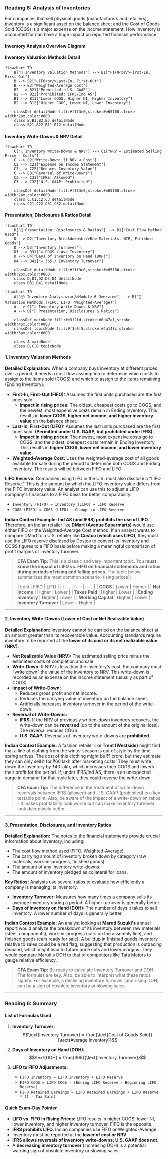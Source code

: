 ### **Reading 6: Analysis of Inventories**

For companies that sell physical goods (manufacturers and retailers), inventory is a significant asset on the balance sheet and the Cost of Goods Sold (COGS) is a major expense on the income statement. How inventory is accounted for can have a huge impact on reported financial performance.
#### **Inventory Analysis Overview Diagram**
#### **Inventory Valuation Methods Detail**
```mermaid
flowchart TD
    B["🧮 Inventory Valuation Methods"] --> B1["FIFO<br/>First-In, First-Out"]
    B --> B2["LIFO<br/>Last-In, First-Out"]
    B --> B3["Weighted-Average Cost"]
    B2 --> B21["Permitted: U.S. GAAP"]
    B2 --> B22["Prohibited: IFRS/Ind AS"]
    B1 --> B11["Lower COGS, Higher NI, Higher Inventory"]
    B2 --> B12["Higher COGS, Lower NI, Lower Inventory"]

    classDef detailNode fill:#fff3e0,stroke:#e65100,stroke-width:2px,color:#000
    class B,B1,B2,B3 detailNode
    class B21,B22,B11,B12 detailNode
```

#### **Inventory Write-Downs & NRV Detail**
```mermaid
flowchart TD
    C["⚠️ Inventory Write-Downs & NRV"] --> C1["NRV = Estimated Selling Price - Costs"]
    C --> C2["Write-Down: If NRV < Cost"]
    C2 --> C21["Expense on Income Statement"]
    C2 --> C22["Reduces Inventory Value"]
    C --> C3["Reversal of Write-Downs"]
    C3 --> C31["IFRS: Allowed"]
    C3 --> C32["U.S. GAAP: Prohibited"]

    classDef detailNode fill:#fff3e0,stroke:#e65100,stroke-width:2px,color:#000
    class C,C1,C2,C3 detailNode
    class C21,C22,C31,C32 detailNode
```

#### **Presentation, Disclosures & Ratios Detail**
```mermaid
flowchart TD
    D["📑 Presentation, Disclosures & Ratios"] --> D1["Cost Flow Method Used"]
    D --> D2["Inventory Breakdown<br/>Raw Materials, WIP, Finished Goods"]
    D --> D3["Inventory Turnover"]
    D3 --> D31["= COGS / Avg Inventory"]
    D --> D4["Days of Inventory on Hand (DOH)"]
    D4 --> D41["= 365 / Inventory Turnover"]

    classDef detailNode fill:#fff3e0,stroke:#e65100,stroke-width:2px,color:#000
    class D,D1,D2,D3,D4 detailNode
    class D31,D41 detailNode
```
```mermaid
flowchart TD
    A["📦 Inventory Analysis<br/>Module 6 Overview"] --> B["🧮 Valuation Methods (FIFO, LIFO, Weighted-Average)"]
    A --> C["⚠️ Inventory Write-Downs & NRV"]
    A --> D["📑 Presentation, Disclosures & Ratios"]

    classDef mainNode fill:#e3f2fd,stroke:#0d47a1,stroke-width:4px,color:#000
    classDef topicNode fill:#f3e5f5,stroke:#4a148c,stroke-width:3px,color:#000

    class A mainNode
    class B,C,D topicNode
```

#### **1. Inventory Valuation Methods**

**Detailed Explanation:**
When a company buys inventory at different prices over a period, it needs a cost flow assumption to determine which costs to assign to the items sold (COGS) and which to assign to the items remaining (Ending Inventory).

* **First-In, First-Out (FIFO):** Assumes the first units purchased are the first ones sold.
    * **Impact in rising prices:** The oldest, cheapest costs go to COGS, and the newest, most expensive costs remain in Ending Inventory. This results in **lower COGS, higher net income, and higher inventory value** on the balance sheet.
* **Last-In, First-Out (LIFO):** Assumes the last units purchased are the first ones sold. **(Permitted under U.S. GAAP, but prohibited under IFRS).**
    * **Impact in rising prices:** The newest, most expensive costs go to COGS, and the oldest, cheapest costs remain in Ending Inventory. This results in **higher COGS, lower net income, and lower inventory value**.
* **Weighted-Average Cost:** Uses the weighted-average cost of all goods available for sale during the period to determine both COGS and Ending Inventory. The results will be between FIFO and LIFO.

**LIFO Reserve:** Companies using LIFO in the U.S. must also disclose a "LIFO Reserve." This is the amount by which the LIFO inventory value differs from the FIFO inventory value. An analyst can use this to adjust a LIFO company's financials to a FIFO basis for better comparability.
* `Inventory (FIFO) = Inventory (LIFO) + LIFO Reserve`
* `COGS (FIFO) = COGS (LIFO) - Change in LIFO Reserve`

**Indian Context Example:**
**Ind AS (and IFRS) prohibits the use of LIFO.** Therefore, an Indian retailer like **DMart (Avenue Supermarts)** would use either FIFO or the Weighted-Average Cost method. If an analyst wants to compare DMart to a U.S. retailer like **Costco (which uses LIFO)**, they must use the LIFO reserve disclosed by Costco to convert its inventory and COGS figures to a FIFO basis before making a meaningful comparison of profit margins or inventory turnover.

> **CFA Exam Tip:**
> This is a classic and very important topic. You **must know the impact of LIFO vs. FIFO on financial statements and ratios during periods of rising and falling prices**. The table below summarizes the most common scenario (rising prices):
>
> | Item | FIFO | LIFO |
| :--- | :--- | :--- |
| **COGS** | Lower | Higher |
| **Net Income** | Higher | Lower |
| **Taxes Paid** | Higher | Lower |
| **Ending Inventory** | Higher | Lower |
| **Working Capital** | Higher | Lower |
| **Inventory Turnover** | Lower | Higher |

---

#### **2. Inventory Write-Downs (Lower of Cost or Net Realizable Value)**

**Detailed Explanation:**
Inventory cannot be carried on the balance sheet at an amount greater than its recoverable value. Accounting standards require inventory to be reported at the **lower of its cost or its net realizable value (NRV)**.

* **Net Realizable Value (NRV):** The estimated selling price minus the estimated costs of completion and sale.
* **Write-Down:** If NRV is less than the inventory's cost, the company must "write down" the value of the inventory to NRV. This write-down is recorded as an expense on the income statement (usually as part of COGS).
* **Impact of Write-Down:**
    * Reduces gross profit and net income.
    * Reduces the carrying value of inventory on the balance sheet.
    * Artificially increases inventory turnover in the period of the write-down.
* **Reversal of Write-Downs:**
    * **IFRS:** If the NRV of previously written-down inventory recovers, the write-down can be **reversed** (up to the amount of the original loss). The reversal reduces COGS.
    * **U.S. GAAP:** Reversals of inventory write-downs are **prohibited**.

**Indian Context Example:**
A fashion retailer like **Trent (Westside)** might find that a line of clothing from the winter season is out of style by the time spring arrives. The cost of this clothing might be ₹1 crore, but they estimate they can only sell it for ₹60 lakh after marketing costs. They must write down the inventory by ₹40 lakh, which increases their COGS and lowers their profit for the period. If, under IFRS/Ind AS, there is an unexpected surge in demand for that style later, they could reverse the write-down.

> **CFA Exam Tip:**
> The difference in the treatment of write-down reversals between IFRS (allowed) and U.S. GAAP (prohibited) is a key testable point. Also, be aware of the impact of a write-down on ratios - it makes profitability look worse but can make inventory turnover look deceptively better.

---

#### **3. Presentation, Disclosures, and Inventory Ratios**

**Detailed Explanation:**
The notes to the financial statements provide crucial information about inventory, including:
* The cost flow method used (FIFO, Weighted-Average).
* The carrying amount of inventory broken down by category (raw materials, work-in-progress, finished goods).
* The amount of any inventory write-downs.
* The amount of inventory pledged as collateral for loans.

**Key Ratios:**
Analysts use several ratios to evaluate how efficiently a company is managing its inventory.
* **Inventory Turnover:** Measures how many times a company sells its average inventory during a period. A higher turnover is generally better.
* **Days of Inventory on Hand (DOH):** The number of days it takes to sell inventory. A lower number of days is generally better.

**Indian Context Example:**
An analyst looking at **Maruti Suzuki's** annual report would analyze the breakdown of its inventory between raw materials (steel, components), work-in-progress (cars on the assembly line), and finished goods (cars ready for sale). A buildup in finished goods inventory relative to sales could be a red flag, suggesting that production is outpacing demand, which might lead to future price cuts and lower margins. They would compare Maruti's DOH to that of competitors like Tata Motors to gauge relative efficiency.

> **CFA Exam Tip:**
> Be ready to calculate Inventory Turnover and DOH. The formulas are key. Also, be able to interpret what these ratios signify. For example, a declining inventory turnover (and rising DOH) can be a sign of obsolete inventory or slowing sales.

***

### **Reading 6: Summary**

#### **List of Formulas Used**
1.  **Inventory Turnover:**
    $$\text{Inventory Turnover} = \frac{\text{Cost of Goods Sold}}{\text{Average Inventory}}$$

2.  **Days of Inventory on Hand (DOH):**
    $$\text{DOH} = \frac{365}{\text{Inventory Turnover}}$$

3.  **LIFO to FIFO Adjustments:**
    * `FIFO Inventory = LIFO Inventory + LIFO Reserve`
    * `FIFO COGS = LIFO COGS - (Ending LIFO Reserve - Beginning LIFO Reserve)`
    * `FIFO Retained Earnings = LIFO Retained Earnings + LIFO Reserve * (1 - Tax Rate)`

#### **Quick Exam-Day Pointer**
* **LIFO vs. FIFO in Rising Prices:** LIFO results in higher COGS, lower NI, lower inventory, and higher inventory turnover. FIFO is the opposite.
* **IFRS prohibits LIFO.** Indian companies use FIFO or Weighted-Average.
* Inventory must be reported at the **lower of cost or NRV**.
* **IFRS allows reversals of inventory write-downs; U.S. GAAP does not.**
* A **decreasing inventory turnover** (increasing DOH) is a potential warning sign of obsolete inventory or slowing sales.
